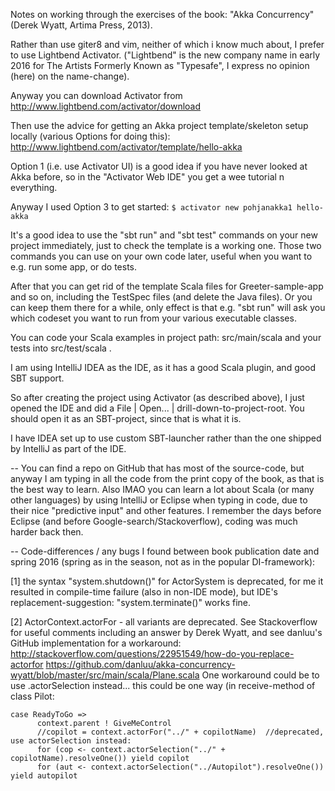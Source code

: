 Notes on working through the exercises of the book: "Akka Concurrency" (Derek Wyatt, Artima Press, 2013).

Rather than use giter8 and vim, neither of which i know much about, I prefer to use Lightbend Activator. ("Lightbend" is the new company name in early 2016 for The Artists Formerly Known as "Typesafe", I express no opinion (here) on the name-change).

Anyway you can download Activator from http://www.lightbend.com/activator/download

Then use the advice for getting an Akka project template/skeleton setup locally (various Options for doing this):
http://www.lightbend.com/activator/template/hello-akka

Option 1 (i.e. use Activator UI) is a good idea if you have never looked at Akka before, so in the "Activator Web IDE" you get a wee tutorial n everything.

Anyway I used Option 3 to get started:
```$ activator new pohjanakka1 hello-akka```

It's a good idea to use the "sbt run" and "sbt test" commands on your new project immediately, just to check the template is a working one. Those two commands you can use on your own code later, useful when you want to e.g. run some app, or do tests.

After that you can get rid of the template Scala files for Greeter-sample-app and so on, including the TestSpec files (and delete the Java files). Or you can keep them there for a while, only effect is that e.g. "sbt run" will ask you which codeset you want to run from your various executable classes.

You can code your Scala examples in project path: src/main/scala and your tests into src/test/scala .

I am using IntelliJ IDEA as the IDE, as it has a good Scala plugin, and good SBT support.

So after creating the project using Activator (as described above), I just opened the IDE and did a File | Open... | drill-down-to-project-root. You should open it as an SBT-project, since that is what it is.

I have IDEA set up to use custom SBT-launcher rather than the one shipped by IntelliJ as part of the IDE.

--
You can find a repo on GitHub that has most of the source-code, but anyway I am typing in all the code from the print copy of the book, as that is the best way to learn. Also IMAO you can learn a lot about Scala (or many other languages) by using IntelliJ or Eclipse when typing in code, due to their nice "predictive input" and other features. I remember the days before Eclipse (and before Google-search/Stackoverflow), coding was much harder back then.

--
Code-differences / any bugs I found between book publication date and spring 2016 (spring as in the season, not as in the popular DI-framework):

[1] the syntax "system.shutdown()" for ActorSystem is deprecated, for me it resulted in compile-time failure (also in non-IDE mode), but IDE's replacement-suggestion: "system.terminate()" works fine.

[2] ActorContext.actorFor - all variants are deprecated. See Stackoverflow for useful comments including an answer by Derek Wyatt, and see danluu's GitHub implementation for a workaround:
http://stackoverflow.com/questions/22951549/how-do-you-replace-actorfor
https://github.com/danluu/akka-concurrency-wyatt/blob/master/src/main/scala/Plane.scala
One workaround could be to use .actorSelection instead... this could be one way (in receive-method of class Pilot:
```
case ReadyToGo => 
      context.parent ! GiveMeControl
      //copilot = context.actorFor("../" + copilotName)  //deprecated, use actorSelection instead:
      for (cop <- context.actorSelection("../" + copilotName).resolveOne()) yield copilot
      for (aut <- context.actorSelection("../Autopilot").resolveOne()) yield autopilot
```

